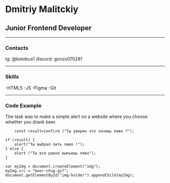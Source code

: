 # Dmitriy Malitckiy
## Junior Frontend Developer

---
### Contacts
tg: @kotobus1
discord: gonzo070281

---

### Skills
-HTML5
-JS
-Figma
-Git

---

### Code Example
The task was to make a simple alert on a website where you choose whether you drank beer.

```
    const result=confirm ("Ты уверен что хочешь пиво ?");

if (result) {
    alert("Ты выбрал пить пиво !");
} else {
    alert ("Ты все равно выпьешь пиво");
}

var myImg = document.createElement("img");  
myImg.src = "beer-chug.gif";  
document.getElementById("img-holder").appendChild(myImg);  
```

